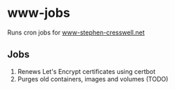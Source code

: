 # www-jobs

Runs cron jobs for www-stephen-cresswell.net

## Jobs
1. Renews Let's Encrypt certificates using certbot
2. Purges old containers, images and volumes (TODO)

